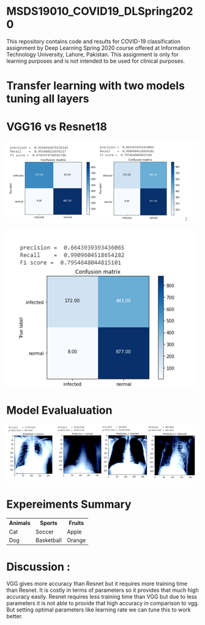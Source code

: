 # MSDS19010_COVID19_DLSpring2020
This repository contains code and results for COVID-19 classification assignment by Deep Learning Spring 2020 course offered at Information Technology University, Lahore, Pakistan. This assignment is only for learning purposes and is not intended to be used for clinical purposes.

# Transfer learning with two models tuning all layers
# VGG16 vs Resnet18 

![VGG16](https://github.com/Asif-Ejaz/MSDS19010_COVID19_DLSpring2020/blob/master/Results/Ccomparison%20vgg-resnet.PNG
)



![Resnet18](https://github.com/Asif-Ejaz/MSDS19010_COVID19_DLSpring2020/blob/master/Experiments%20Plots/2Capture.PNG)


# Model Evalualuation 

![Result](https://github.com/Asif-Ejaz/MSDS19010_COVID19_DLSpring2020/blob/master/Results/testResults.PNG)

# Expereiments Summary


<table class="tg">
  <tr>
    <th class="tg-yw4l"><b>Animals</b></th>
    <th class="tg-yw4l"><b>Sports</b></th>
    <th class="tg-yw4l"><b>Fruits</b></th>
  </tr>
  <tr>
    <td class="tg-yw4l">Cat</td>
    <td class="tg-yw4l">Soccer</td>
    <td class="tg-yw4l">Apple</td>
  </tr>
  <tr>
    <td class="tg-yw4l">Dog</td>
    <td class="tg-yw4l">Basketball</td>
    <td class="tg-yw4l">Orange</td>
  </tr>
</table>

# Discussion :

VGG gives more accuracy than Resnet but it requires more training time than Resnet. It is costly in terms of parameters so it provides that much high accuracy easily.
Resnet requires less training time than VGG but due to less parameters it is not able to provide that high accuracy in comparison to vgg. But setting optimal parameters like learning rate we can tune this to work better.
